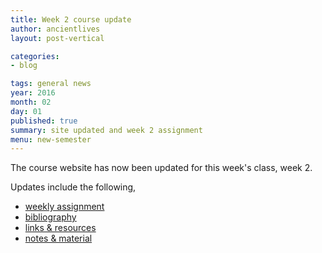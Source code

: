 ```yaml
---
title: Week 2 course update
author: ancientlives
layout: post-vertical

categories:
- blog

tags: general news
year: 2016
month: 02
day: 01
published: true
summary: site updated and week 2 assignment
menu: new-semester
---
```


The course website has now been updated for this week's class, week 2.

Updates include the following,

* [weekly assignment](/weekly_assignment)
* [bibliography](/bibliography)
* [links & resources](/links)
* [notes & material](/notes)
